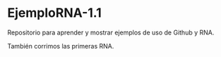 # EjemploRNA-1.1
Repositorio para aprender y mostrar ejemplos de uso de Github y RNA.

También corrimos las primeras RNA.
